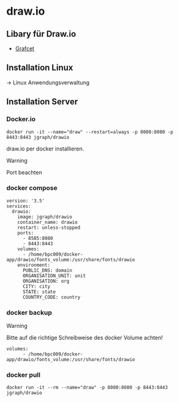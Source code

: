 # draw.io

## Libary für Draw.io
- [Grafcet](Bibliotheken/Grafcet/Readme.md)

## Installation Linux
-> Linux Anwendungsverwaltung

## Installation Server
### Docker.io

    docker run -it --name="draw" --restart=always -p 8080:8080 -p 8443:8443 jgraph/drawio


draw.io per docker installieren. 
> [!WARNING]
> Port beachten
### docker compose
```
version: '3.5'
services:
  drawio:
    image: jgraph/drawio
    container_name: drawio
    restart: unless-stopped
    ports:
      - 8585:8080
      - 8443:8443
    volumes:
      - /home/bpc009/docker-app/drawio/fonts_volume:/usr/share/fonts/drawio
    environment:
      PUBLIC_DNS: domain
      ORGANISATION_UNIT: unit
      ORGANISATION: org
      CITY: city
      STATE: state
      COUNTRY_CODE: country

```
### docker backup
> [!WARNING]
> Bitte auf die richtige Schreibweise des docker Volume achten!

```
volumes:
      - /home/bpc009/docker-app/drawio/fonts_volume:/usr/share/fonts/drawio
```

### docker pull
```
docker run -it --rm --name="draw" -p 8080:8080 -p 8443:8443 jgraph/drawio
```

